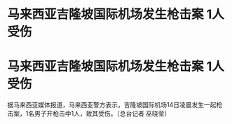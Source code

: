 # 马来西亚吉隆坡国际机场发生枪击案 1人受伤

# 马来西亚吉隆坡国际机场发生枪击案 1人受伤

据马来西亚媒体报道，马来西亚警方表示，吉隆坡国际机场14日凌晨发生一起枪击案，1名男子开枪击中1人，致其受伤。（总台记者 巫晓莹）

